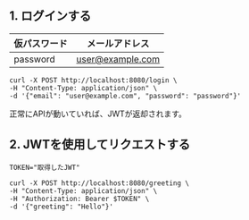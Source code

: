 ## 1. ログインする

| 仮パスワード   | メールアドレス |
|----------|---------|
| password | user@example.com      |

```shell
curl -X POST http://localhost:8080/login \
-H "Content-Type: application/json" \
-d '{"email": "user@example.com", "password": "password"}'
```

正常にAPIが動いていれば、JWTが返却されます。


## 2. JWTを使用してリクエストする

```shell
TOKEN="取得したJWT"

curl -X POST http://localhost:8080/greeting \
-H "Content-Type: application/json" \
-H "Authorization: Bearer $TOKEN" \
-d '{"greeting": "Hello"}'
```